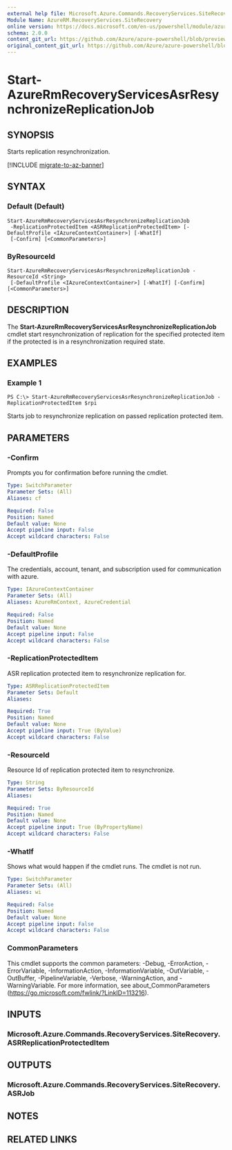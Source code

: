 ```yaml
---
external help file: Microsoft.Azure.Commands.RecoveryServices.SiteRecovery.dll-Help.xml
Module Name: AzureRM.RecoveryServices.SiteRecovery
online version: https://docs.microsoft.com/en-us/powershell/module/azurerm.recoveryservices.siterecovery/start-azurermrecoveryservicesasrresynchronizereplicationjob
schema: 2.0.0
content_git_url: https://github.com/Azure/azure-powershell/blob/preview/src/ResourceManager/RecoveryServices.SiteRecovery/Commands.RecoveryServices.SiteRecovery/help/Start-AzureRmRecoveryServicesAsrResynchronizeReplicationJob.md
original_content_git_url: https://github.com/Azure/azure-powershell/blob/preview/src/ResourceManager/RecoveryServices.SiteRecovery/Commands.RecoveryServices.SiteRecovery/help/Start-AzureRmRecoveryServicesAsrResynchronizeReplicationJob.md
---
```


# Start-AzureRmRecoveryServicesAsrResynchronizeReplicationJob

## SYNOPSIS
Starts replication resynchronization.

[!INCLUDE [migrate-to-az-banner](../../includes/migrate-to-az-banner.md)]

## SYNTAX

### Default (Default)
```
Start-AzureRmRecoveryServicesAsrResynchronizeReplicationJob
 -ReplicationProtectedItem <ASRReplicationProtectedItem> [-DefaultProfile <IAzureContextContainer>] [-WhatIf]
 [-Confirm] [<CommonParameters>]
```

### ByResourceId
```
Start-AzureRmRecoveryServicesAsrResynchronizeReplicationJob -ResourceId <String>
 [-DefaultProfile <IAzureContextContainer>] [-WhatIf] [-Confirm] [<CommonParameters>]
```

## DESCRIPTION
The **Start-AzureRmRecoveryServicesAsrResynchronizeReplicationJob** cmdlet start resynchronization of replication for the specified protected item if the protected is in a resynchronization required state.

## EXAMPLES

### Example 1
```
PS C:\> Start-AzureRmRecoveryServicesAsrResynchronizeReplicationJob -ReplicationProtectedItem $rpi
```

Starts job to resynchronize replication on passed replication protected item.

## PARAMETERS

### -Confirm
Prompts you for confirmation before running the cmdlet.

```yaml
Type: SwitchParameter
Parameter Sets: (All)
Aliases: cf

Required: False
Position: Named
Default value: None
Accept pipeline input: False
Accept wildcard characters: False
```

### -DefaultProfile
The credentials, account, tenant, and subscription used for communication with azure.

```yaml
Type: IAzureContextContainer
Parameter Sets: (All)
Aliases: AzureRmContext, AzureCredential

Required: False
Position: Named
Default value: None
Accept pipeline input: False
Accept wildcard characters: False
```

### -ReplicationProtectedItem
ASR replication protected item to resynchronize replication for.

```yaml
Type: ASRReplicationProtectedItem
Parameter Sets: Default
Aliases:

Required: True
Position: Named
Default value: None
Accept pipeline input: True (ByValue)
Accept wildcard characters: False
```

### -ResourceId
Resource Id of replication protected item to resynchronize.

```yaml
Type: String
Parameter Sets: ByResourceId
Aliases:

Required: True
Position: Named
Default value: None
Accept pipeline input: True (ByPropertyName)
Accept wildcard characters: False
```

### -WhatIf
Shows what would happen if the cmdlet runs.
The cmdlet is not run.

```yaml
Type: SwitchParameter
Parameter Sets: (All)
Aliases: wi

Required: False
Position: Named
Default value: None
Accept pipeline input: False
Accept wildcard characters: False
```

### CommonParameters
This cmdlet supports the common parameters: -Debug, -ErrorAction, -ErrorVariable, -InformationAction, -InformationVariable, -OutVariable, -OutBuffer, -PipelineVariable, -Verbose, -WarningAction, and -WarningVariable. For more information, see about_CommonParameters (https://go.microsoft.com/fwlink/?LinkID=113216).

## INPUTS

### Microsoft.Azure.Commands.RecoveryServices.SiteRecovery.ASRReplicationProtectedItem

## OUTPUTS

### Microsoft.Azure.Commands.RecoveryServices.SiteRecovery.ASRJob

## NOTES

## RELATED LINKS
